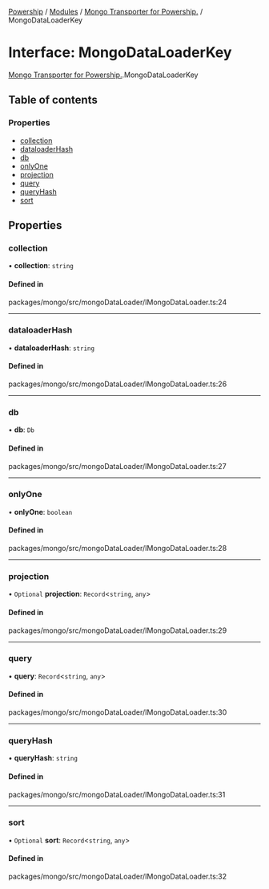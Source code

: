 [Powership](../README.md) / [Modules](../modules.md) / [Mongo Transporter for Powership.](../modules/Mongo_Transporter_for_Powership_.md) / MongoDataLoaderKey

# Interface: MongoDataLoaderKey

[Mongo Transporter for Powership.](../modules/Mongo_Transporter_for_Powership_.md).MongoDataLoaderKey

## Table of contents

### Properties

- [collection](Mongo_Transporter_for_Powership_.MongoDataLoaderKey.md#collection)
- [dataloaderHash](Mongo_Transporter_for_Powership_.MongoDataLoaderKey.md#dataloaderhash)
- [db](Mongo_Transporter_for_Powership_.MongoDataLoaderKey.md#db)
- [onlyOne](Mongo_Transporter_for_Powership_.MongoDataLoaderKey.md#onlyone)
- [projection](Mongo_Transporter_for_Powership_.MongoDataLoaderKey.md#projection)
- [query](Mongo_Transporter_for_Powership_.MongoDataLoaderKey.md#query)
- [queryHash](Mongo_Transporter_for_Powership_.MongoDataLoaderKey.md#queryhash)
- [sort](Mongo_Transporter_for_Powership_.MongoDataLoaderKey.md#sort)

## Properties

### collection

• **collection**: `string`

#### Defined in

packages/mongo/src/mongoDataLoader/IMongoDataLoader.ts:24

___

### dataloaderHash

• **dataloaderHash**: `string`

#### Defined in

packages/mongo/src/mongoDataLoader/IMongoDataLoader.ts:26

___

### db

• **db**: `Db`

#### Defined in

packages/mongo/src/mongoDataLoader/IMongoDataLoader.ts:27

___

### onlyOne

• **onlyOne**: `boolean`

#### Defined in

packages/mongo/src/mongoDataLoader/IMongoDataLoader.ts:28

___

### projection

• `Optional` **projection**: `Record`<`string`, `any`\>

#### Defined in

packages/mongo/src/mongoDataLoader/IMongoDataLoader.ts:29

___

### query

• **query**: `Record`<`string`, `any`\>

#### Defined in

packages/mongo/src/mongoDataLoader/IMongoDataLoader.ts:30

___

### queryHash

• **queryHash**: `string`

#### Defined in

packages/mongo/src/mongoDataLoader/IMongoDataLoader.ts:31

___

### sort

• `Optional` **sort**: `Record`<`string`, `any`\>

#### Defined in

packages/mongo/src/mongoDataLoader/IMongoDataLoader.ts:32

